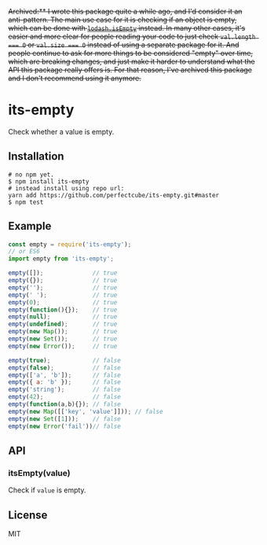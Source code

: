 
~~Archived:** I wrote this package quite a while ago, and I'd consider it an anti-pattern. The main use case for it is checking if an object is empty, which can be done with [`lodash.isEmpty`](https://lodash.com/docs/4.17.11#isEmpty) instead. In many other cases, it's easier and more clear for people reading your code to just check `val.length === 0` or `val.size === 0` instead of using a separate package for it. And people continue to ask for more things to be considered "empty" over time, which are breaking changes, and just make it harder to understand what the API this package really offers is. For that reason, I've archived this package and I don't recommend using it anymore.~~

# its-empty

  Check whether a value is empty.

## Installation

```
# no npm yet.
$ npm install its-empty
# instead install using repo url:
yarn add https://github.com/perfectcube/its-empty.git#master
$ npm test
```

## Example

```js
const empty = require('its-empty');
// or ES6
import empty from 'its-empty';

empty([]);              // true
empty({});              // true
empty('');              // true
empty(' ');             // true
empty(0);               // true
empty(function(){});    // true
empty(null);            // true
empty(undefined);       // true
empty(new Map());       // true
empty(new Set());       // true
empty(new Error());     // true

empty(true);            // false
empty(false);           // false
empty(['a', 'b']);      // false
empty({ a: 'b' });      // false
empty('string');        // false
empty(42);              // false
empty(function(a,b){}); // false
empty(new Map([['key', 'value']])); // false
empty(new Set([1]));    // false
empty(new Error('fail'))// false
```

## API

### itsEmpty(value)

  Check if `value` is empty.

## License

  MIT
